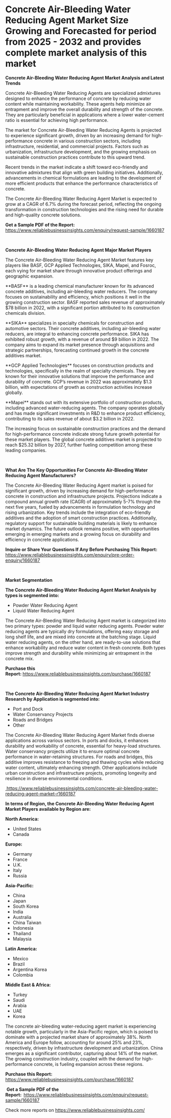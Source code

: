 <p><h1>Concrete Air-Bleeding Water Reducing Agent Market Size Growing and Forecasted for period from 2025 - 2032 and provides complete market analysis of this market</h1></p><p><strong>Concrete Air-Bleeding Water Reducing Agent Market Analysis and Latest Trends</strong></p>
<p><p>Concrete Air-Bleeding Water Reducing Agents are specialized admixtures designed to enhance the performance of concrete by reducing water content while maintaining workability. These agents help minimize air entrapment and improve the overall durability and strength of the concrete. They are particularly beneficial in applications where a lower water-cement ratio is essential for achieving high performance.</p><p>The market for Concrete Air-Bleeding Water Reducing Agents is projected to experience significant growth, driven by an increasing demand for high-performance concrete in various construction sectors, including infrastructure, residential, and commercial projects. Factors such as urbanization, infrastructure development, and the growing emphasis on sustainable construction practices contribute to this upward trend.</p><p>Recent trends in the market indicate a shift toward eco-friendly and innovative admixtures that align with green building initiatives. Additionally, advancements in chemical formulations are leading to the development of more efficient products that enhance the performance characteristics of concrete.</p><p>The Concrete Air-Bleeding Water Reducing Agent Market is expected to grow at a CAGR of 6.7% during the forecast period, reflecting the ongoing transformation in construction technologies and the rising need for durable and high-quality concrete solutions.</p></p>
<p><strong>Get a Sample PDF of the Report:&nbsp;</strong> <a href="https://www.reliablebusinessinsights.com/enquiry/request-sample/1660187?utm_campaign=1106&utm_medium=2&utm_source=Github&utm_content=ia&utm_term=17012025&utm_id=concrete-air-bleeding-water-reducing-agent">https://www.reliablebusinessinsights.com/enquiry/request-sample/1660187</a></p>
<p>&nbsp;</p>
<p><strong>Concrete Air-Bleeding Water Reducing Agent Major Market Players</strong></p>
<p><p>The Concrete Air-Bleeding Water Reducing Agent Market features key players like BASF, GCP Applied Technologies, SIKA, Mapei, and Fosroc, each vying for market share through innovative product offerings and geographic expansion.</p><p>**BASF** is a leading chemical manufacturer known for its advanced concrete additives, including air-bleeding water reducers. The company focuses on sustainability and efficiency, which positions it well in the growing construction sector. BASF reported sales revenue of approximately $78 billion in 2022, with a significant portion attributed to its construction chemicals division.</p><p>**SIKA** specializes in specialty chemicals for construction and automotive sectors. Their concrete additives, including air-bleeding water reducers, are integral to enhancing concrete performance. SIKA has exhibited robust growth, with a revenue of around $9 billion in 2022. The company aims to expand its market presence through acquisitions and strategic partnerships, forecasting continued growth in the concrete additives market.</p><p>**GCP Applied Technologies** focuses on construction products and technologies, specifically in the realm of specialty chemicals. They are known for their innovative solutions that improve the performance and durability of concrete. GCP’s revenue in 2022 was approximately $1.3 billion, with expectations of growth as construction activities increase globally.</p><p>**Mapei** stands out with its extensive portfolio of construction products, including advanced water-reducing agents. The company operates globally and has made significant investments in R&D to enhance product efficiency, contributing to its sales revenue of about $3.2 billion in 2022.</p><p>The increasing focus on sustainable construction practices and the demand for high-performance concrete indicate strong future growth potential for these market players. The global concrete additives market is projected to reach $25.32 billion by 2027, further fueling competition among these leading companies.</p></p>
<p>&nbsp;</p>
<p><strong>What Are The Key Opportunities For Concrete Air-Bleeding Water Reducing Agent Manufacturers?</strong></p>
<p><p>The Concrete Air-Bleeding Water Reducing Agent market is poised for significant growth, driven by increasing demand for high-performance concrete in construction and infrastructure projects. Projections indicate a compound annual growth rate (CAGR) of approximately 5-7% through the next five years, fueled by advancements in formulation technology and rising urbanization. Key trends include the integration of eco-friendly additives and the adoption of smart construction practices. Additionally, regulatory support for sustainable building materials is likely to enhance market dynamics. The future outlook remains positive, with opportunities emerging in emerging markets and a growing focus on durability and efficiency in concrete applications.</p></p>
<p><strong>Inquire or Share Your Questions If Any Before Purchasing This Report:</strong> <a href="https://www.reliablebusinessinsights.com/enquiry/pre-order-enquiry/1660187?utm_campaign=1106&utm_medium=2&utm_source=Github&utm_content=ia&utm_term=17012025&utm_id=concrete-air-bleeding-water-reducing-agent">https://www.reliablebusinessinsights.com/enquiry/pre-order-enquiry/1660187</a></p>
<p>&nbsp;</p>
<p><strong>Market Segmentation</strong></p>
<p><strong>The Concrete Air-Bleeding Water Reducing Agent Market Analysis by types is segmented into:</strong></p>
<p><ul><li>Powder Water Reducing Agent</li><li>Liquid Water Reducing Agent</li></ul></p>
<p><p>The Concrete Air-Bleeding Water Reducing Agent market is categorized into two primary types: powder and liquid water reducing agents. Powder water reducing agents are typically dry formulations, offering easy storage and long shelf life, and are mixed into concrete at the batching stage. Liquid water reducing agents, on the other hand, are ready-to-use solutions that enhance workability and reduce water content in fresh concrete. Both types improve strength and durability while minimizing air entrapment in the concrete mix.</p></p>
<p><strong>Purchase this Report:&nbsp;</strong><a href="https://www.reliablebusinessinsights.com/purchase/1660187?utm_campaign=1106&utm_medium=2&utm_source=Github&utm_content=ia&utm_term=17012025&utm_id=concrete-air-bleeding-water-reducing-agent">https://www.reliablebusinessinsights.com/purchase/1660187</a></p>
<p>&nbsp;</p>
<p><strong>The Concrete Air-Bleeding Water Reducing Agent Market Industry Research by Application is segmented into:</strong></p>
<p><ul><li>Port and Dock</li><li>Water Conservancy Projects</li><li>Roads and Bridges</li><li>Other</li></ul></p>
<p><p>The Concrete Air-Bleeding Water Reducing Agent Market finds diverse applications across various sectors. In ports and docks, it enhances durability and workability of concrete, essential for heavy-load structures. Water conservancy projects utilize it to ensure optimal concrete performance in water-retaining structures. For roads and bridges, this additive improves resistance to freezing and thawing cycles while reducing water content, ultimately enhancing strength. Other applications include urban construction and infrastructure projects, promoting longevity and resilience in diverse environmental conditions.</p></p>
<p><a href="https://www.reliablebusinessinsights.com/concrete-air-bleeding-water-reducing-agent-market-r1660187?utm_campaign=1106&utm_medium=2&utm_source=Github&utm_content=ia&utm_term=17012025&utm_id=concrete-air-bleeding-water-reducing-agent">&nbsp;https://www.reliablebusinessinsights.com/concrete-air-bleeding-water-reducing-agent-market-r1660187</a></p>
<p><strong>In terms of Region, the Concrete Air-Bleeding Water Reducing Agent Market Players available by Region are:</strong></p>
<p>
    <p> <strong> North America: </strong>
        <ul>
            <li>United States</li>
            <li>Canada</li>
        </ul>
        </p> 
    <p> <strong> Europe: </strong>
        <ul>
            <li>Germany</li>
            <li>France</li>
            <li>U.K.</li>
            <li>Italy</li>
            <li>Russia</li>
        </ul>
        </p> 
    <p> <strong> Asia-Pacific: </strong>
        <ul>
            <li>China</li>
            <li>Japan</li>
            <li>South Korea</li>
            <li>India</li>
            <li>Australia</li>
            <li>China Taiwan</li>
            <li>Indonesia</li>
            <li>Thailand</li>
            <li>Malaysia</li>
        </ul>
        </p> 
    <p> <strong> Latin America: </strong>
        <ul>
            <li>Mexico</li>
            <li>Brazil</li>
            <li>Argentina Korea</li>
            <li>Colombia</li>
        </ul>
        </p> 
    <p> <strong> Middle East & Africa: </strong>
        <ul>
            <li>Turkey</li>
            <li>Saudi</li>
            <li>Arabia</li>
            <li>UAE</li>
            <li>Korea</li>
        </ul>
    </p>
    </p>
<p><p>The concrete air-bleeding water-reducing agent market is experiencing notable growth, particularly in the Asia-Pacific region, which is poised to dominate with a projected market share of approximately 38%. North America and Europe follow, accounting for around 25% and 23%, respectively, driven by infrastructure development and urbanization. China emerges as a significant contributor, capturing about 14% of the market. The growing construction industry, coupled with the demand for high-performance concrete, is fueling expansion across these regions.</p></p>
<p><strong>Purchase this Report: </strong><a href="https://www.reliablebusinessinsights.com/purchase/1660187?utm_campaign=1106&utm_medium=2&utm_source=Github&utm_content=ia&utm_term=17012025&utm_id=concrete-air-bleeding-water-reducing-agent">https://www.reliablebusinessinsights.com/purchase/1660187</a></p>
<p>&nbsp;<strong>Get a Sample PDF of the Report:&nbsp;&nbsp;</strong><a href="https://www.reliablebusinessinsights.com/enquiry/request-sample/1660187?utm_campaign=1106&utm_medium=2&utm_source=Github&utm_content=ia&utm_term=17012025&utm_id=concrete-air-bleeding-water-reducing-agent">https://www.reliablebusinessinsights.com/enquiry/request-sample/1660187</a></p>
<p><strong></strong></p>
<p>Check more reports on <a href="https://www.reliablebusinessinsights.com/?utm_campaign=1106&utm_medium=2&utm_source=Github&utm_content=ia&utm_term=17012025&utm_id=concrete-air-bleeding-water-reducing-agent">https://www.reliablebusinessinsights.com/</a></p>